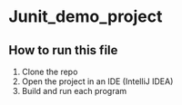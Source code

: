 # Junit_demo_project

## How to run this file

1. Clone the repo
2. Open the project in an IDE (IntelliJ IDEA)
3. Build and run each program
